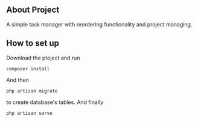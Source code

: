 ## About Project

A simple task manager with reordering functionality and project managing.

## How to set up 

Download the ptoject and run

```
composer install
```

And then

```
php artisan migrate
```
to create database's tables. And finally

```sh
php artisan serve
```